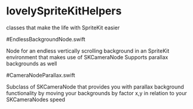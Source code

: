 # lovelySpriteKitHelpers

classes that make the life with SpriteKit easier

#EndlessBackgroundNode.swift

 Node for an endless vertically scrolling background
 in an SpriteKit environment that makes use of SKCameraNode
 Supports parallax backgrounds as well

#CameraNodeParallax.swift

  Subclass of SKCameraNode that provides you with parallax background functionality by moving your backgrounds by factor x,y in relation to your SKCameraNodes speed